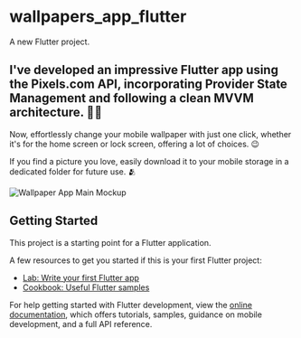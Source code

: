 # wallpapers_app_flutter

A new Flutter project.
## I've developed an impressive Flutter app using the Pixels.com API, incorporating Provider State Management and following a clean MVVM architecture. 💫🙌

Now, effortlessly change your mobile wallpaper with just one click, whether it's for the home screen or lock screen, offering a lot of choices. 😉

If you find a picture you love, easily download it to your mobile storage in a dedicated folder for future use. 🫂


![Wallpaper App Main Mockup](https://github.com/DEVQamaRSulTaN/wallpapers_app_flutter/assets/139233554/3d352469-4238-4b0d-bd75-ffae0d78271b)


## Getting Started

This project is a starting point for a Flutter application.

A few resources to get you started if this is your first Flutter project:

- [Lab: Write your first Flutter app](https://docs.flutter.dev/get-started/codelab)
- [Cookbook: Useful Flutter samples](https://docs.flutter.dev/cookbook)

For help getting started with Flutter development, view the
[online documentation](https://docs.flutter.dev/), which offers tutorials,
samples, guidance on mobile development, and a full API reference.
